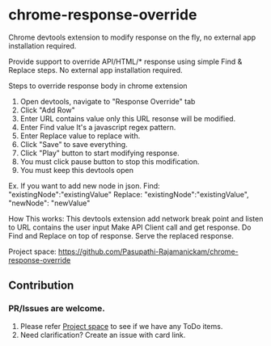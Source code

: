 # chrome-response-override
Chrome devtools extension to modify response on the fly, no external app installation required.

Provide support to override API/HTML/* response using simple Find & Replace steps. No external app installation required.

Steps to override response body in chrome extension

1) Open devtools, navigate to "Response Override" tab 
2) Click "Add Row"
3) Enter URL contains value only this URL resonse will be modified.
4) Enter Find value It's a javascript regex pattern. 
5) Enter Replace value to replace with. 
6) Click "Save" to save everything.
7) Click "Play" button to start modifying response.
8) You must click pause button to stop this modification.
9) You must keep this devtools open

Ex. If you want to add new node in json. 
Find: "existingNode":"existingValue" 
Replace: "existingNode":"existingValue", "newNode": "newValue"

How This works: This devtools extension add network break point and listen to URL contains the user input Make API Client call and get response. Do Find and Replace on top of response. Serve the replaced response.

Project space: https://github.com/Pasupathi-Rajamanickam/chrome-response-override

## Contribution
### PR/Issues are welcome. 
1. Please refer <a href="https://github.com/Pasupathi-Rajamanickam/chrome-response-override/projects">Project space</a> to see if we have any ToDo items. 
2. Need clarification? Create an issue with card link.
